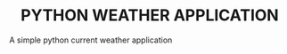 <h1><center>PYTHON WEATHER APPLICATION</center></h1>

<p>A simple python current weather application</p>
